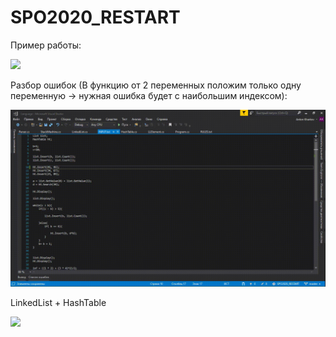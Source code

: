 # SPO2020_RESTART
 
Пример работы:

![](check_work.gif)


Разбор ошибок (В функцию от 2 переменных положим только одну переменную -> нужная ошибка будет с наибольшим индексом):


![](Error_check.gif)


LinkedList + HashTable 


![](List+Hash.gif)
